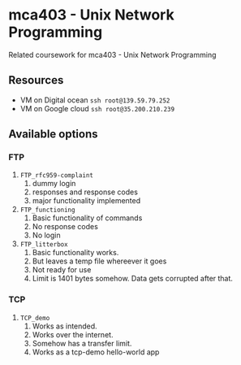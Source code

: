 # mca403 - Unix Network Programming

Related coursework for mca403 - Unix Network Programming

## Resources

- VM on Digital ocean `ssh root@139.59.79.252`
- VM on Google cloud `ssh root@35.200.210.239`

## Available options

### FTP

1. `FTP_rfc959-complaint` 
   1. dummy login
   2. responses and response codes
   3. major functionality implemented
2. `FTP_functioning`
   1. Basic functionality of commands
   2. No response codes
   3. No login
3. `FTP_litterbox`
   1. Basic functionality works.
   2. But leaves a temp file whereever it goes
   3. Not ready for use
   4. Limit is 1401 bytes somehow. Data gets corrupted after that.


### TCP

1. `TCP_demo`
   1. Works as intended.
   2. Works over the internet.
   3. Somehow has a transfer limit.
   4. Works as a tcp-demo hello-world app 